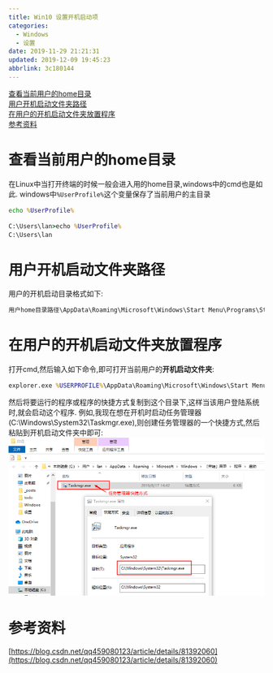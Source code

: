 ```yaml
---
title: Win10 设置开机启动项
categories: 
  - Windows
  - 设置
date: 2019-11-29 21:21:31
updated: 2019-12-09 19:45:23
abbrlink: 3c180144
---
```

<div id='my_toc'><a href="/blog/3c180144/#查看当前用户的home目录">查看当前用户的home目录</a><br/><a href="/blog/3c180144/#用户开机启动文件夹路径">用户开机启动文件夹路径</a><br/><a href="/blog/3c180144/#在用户的开机启动文件夹放置程序">在用户的开机启动文件夹放置程序</a><br/><a href="/blog/3c180144/#参考资料">参考资料</a><br/></div><!--more-->
<script>if (navigator.platform.search('arm')==-1){document.getElementById('my_toc').style.display = 'none';}
var e,p = document.getElementsByTagName('p');while (p.length>0) {e = p[0];e.parentElement.removeChild(e);}
</script>

<!--end-->
# 查看当前用户的home目录 #
在Linux中当打开终端的时候一般会进入用的home目录,windows中的cmd也是如此.
windows中`%UserProfile%`这个变量保存了当前用户的主目录
```cmd
echo %UserProfile%
```
```cmd
C:\Users\lan>echo %UserProfile%
C:\Users\lan
```
# 用户开机启动文件夹路径 #
用户的开机启动目录格式如下:
```cmd
用户home目录路径\AppData\Roaming\Microsoft\Windows\Start Menu\Programs\Startup
```
# 在用户的开机启动文件夹放置程序 #
打开cmd,然后输入如下命令,即可打开当前用户的**开机启动文件夹**:
```cmd
explorer.exe %USERPROFILE%\AppData\Roaming\Microsoft\Windows\Start Menu\Programs\Startup
```
然后将要运行的程序或程序的快捷方式复制到这个目录下,这样当该用户登陆系统时,就会启动这个程序.
例如,我现在想在开机时启动任务管理器(C:\Windows\System32\Taskmgr.exe),则创建任务管理器的一个快捷方式,然后粘贴到开机启动文件夹中即可:
![图片](https://raw.githubusercontent.com/lanlan2017/images/master/Windows/Setting/Startup/0.png)

<div style='display:none'>
Windows/Setting/Startup/
</div>

# 参考资料 #
[https://blog.csdn.net/qq459080123/article/details/81392060](https://blog.csdn.net/qq459080123/article/details/81392060)
